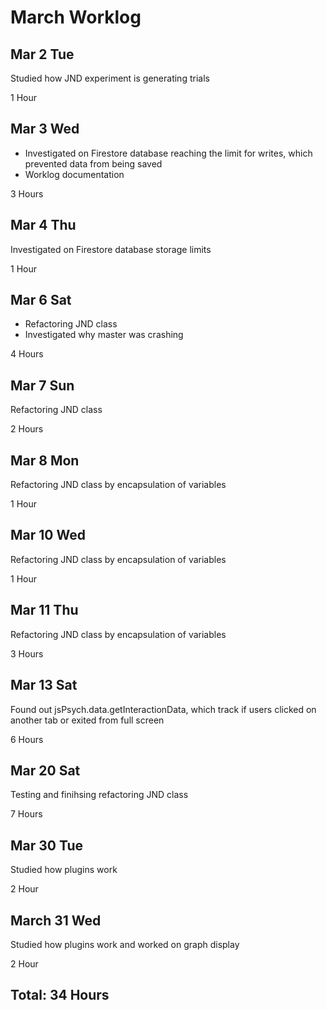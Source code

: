 # March Worklog

## Mar 2 Tue

Studied how JND experiment is generating trials

1 Hour

## Mar 3 Wed

- Investigated on Firestore database reaching the limit for writes, which prevented data from being saved
- Worklog documentation

3 Hours

## Mar 4 Thu

Investigated on Firestore database storage limits

1 Hour

## Mar 6 Sat

- Refactoring JND class
- Investigated why master was crashing

4 Hours

## Mar 7 Sun

Refactoring JND class

2 Hours

## Mar 8 Mon

Refactoring JND class by encapsulation of variables

1 Hour

## Mar 10 Wed

Refactoring JND class by encapsulation of variables

1 Hour

## Mar 11 Thu

Refactoring JND class by encapsulation of variables

3 Hours

## Mar 13 Sat

Found out jsPsych.data.getInteractionData, which track if users clicked on another tab or exited from full screen

6 Hours

## Mar 20 Sat

Testing and finihsing refactoring JND class

7 Hours

## Mar 30 Tue

Studied how plugins work

2 Hour

## March 31 Wed

Studied how plugins work and worked on graph display

2 Hour

## Total: 34 Hours